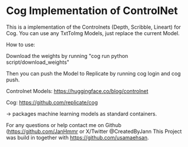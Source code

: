 # Cog Implementation of ControlNet

This is a implementation of the Controlnets (Depth, Scribble, Lineart) for Cog. 
You can use any TxtToImg Models, just replace the current Model.

How to use: 

Download the weights by running "cog run python script/download_weights"

Then you can push the Model to Replicate by running cog login and cog push. 

Controlnet Models: 
https://huggingface.co/blog/controlnet

Cog: 
https://github.com/replicate/cog

-> packages machine learning models as standard containers.

For any questions or help contact me on Github (https://github.com/JanHmmr or X/Twitter @CreatedByJann 
This Project was build in together with https://github.com/usamaehsan.



